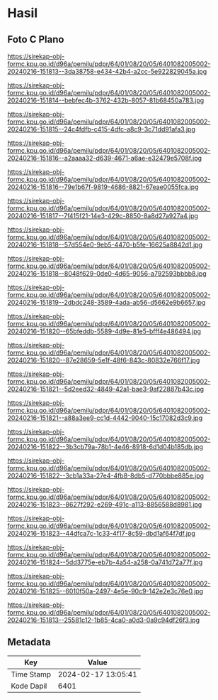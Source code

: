 # Hasil

## Foto C Plano

https://sirekap-obj-formc.kpu.go.id/d96a/pemilu/pdpr/64/01/08/20/05/6401082005002-20240216-151813--3da38758-e434-42b4-a2cc-5e922829045a.jpg

https://sirekap-obj-formc.kpu.go.id/d96a/pemilu/pdpr/64/01/08/20/05/6401082005002-20240216-151814--bebfec4b-3762-432b-8057-81b68450a783.jpg

https://sirekap-obj-formc.kpu.go.id/d96a/pemilu/pdpr/64/01/08/20/05/6401082005002-20240216-151815--24c4fdfb-c415-4dfc-a8c9-3c71dd91afa3.jpg

https://sirekap-obj-formc.kpu.go.id/d96a/pemilu/pdpr/64/01/08/20/05/6401082005002-20240216-151816--a2aaaa32-d639-4671-a6ae-e32479e5708f.jpg

https://sirekap-obj-formc.kpu.go.id/d96a/pemilu/pdpr/64/01/08/20/05/6401082005002-20240216-151816--79e1b67f-9819-4686-8821-67eae0055fca.jpg

https://sirekap-obj-formc.kpu.go.id/d96a/pemilu/pdpr/64/01/08/20/05/6401082005002-20240216-151817--7f415f21-14e3-429c-8850-8a8d27a927a4.jpg

https://sirekap-obj-formc.kpu.go.id/d96a/pemilu/pdpr/64/01/08/20/05/6401082005002-20240216-151818--57d554e0-9eb5-4470-b5fe-16625a8842d1.jpg

https://sirekap-obj-formc.kpu.go.id/d96a/pemilu/pdpr/64/01/08/20/05/6401082005002-20240216-151818--8048f629-0de0-4d65-9056-a792593bbbb8.jpg

https://sirekap-obj-formc.kpu.go.id/d96a/pemilu/pdpr/64/01/08/20/05/6401082005002-20240216-151819--2dbdc248-3589-4ada-ab56-d5662e9b6657.jpg

https://sirekap-obj-formc.kpu.go.id/d96a/pemilu/pdpr/64/01/08/20/05/6401082005002-20240216-151820--65bfeddb-5589-4d9e-81e5-bfff4e486494.jpg

https://sirekap-obj-formc.kpu.go.id/d96a/pemilu/pdpr/64/01/08/20/05/6401082005002-20240216-151820--87e28659-5e1f-48f6-843c-80832e766f17.jpg

https://sirekap-obj-formc.kpu.go.id/d96a/pemilu/pdpr/64/01/08/20/05/6401082005002-20240216-151821--5d2eed32-4849-42a1-bae3-9af22887b43c.jpg

https://sirekap-obj-formc.kpu.go.id/d96a/pemilu/pdpr/64/01/08/20/05/6401082005002-20240216-151821--a88a3ee9-cc1d-4442-9040-15c17082d3c9.jpg

https://sirekap-obj-formc.kpu.go.id/d96a/pemilu/pdpr/64/01/08/20/05/6401082005002-20240216-151822--3b3cb79a-78b1-4e46-8918-6d1d04b185db.jpg

https://sirekap-obj-formc.kpu.go.id/d96a/pemilu/pdpr/64/01/08/20/05/6401082005002-20240216-151822--3cb1a33a-27e4-4fb8-8db5-d770bbbe885e.jpg

https://sirekap-obj-formc.kpu.go.id/d96a/pemilu/pdpr/64/01/08/20/05/6401082005002-20240216-151823--8627f292-e269-491c-a113-8856588d8981.jpg

https://sirekap-obj-formc.kpu.go.id/d96a/pemilu/pdpr/64/01/08/20/05/6401082005002-20240216-151823--44dfca7c-1c33-4f17-8c59-dbd1af64f7df.jpg

https://sirekap-obj-formc.kpu.go.id/d96a/pemilu/pdpr/64/01/08/20/05/6401082005002-20240216-151824--5dd3775e-eb7b-4a54-a258-0a741d72a77f.jpg

https://sirekap-obj-formc.kpu.go.id/d96a/pemilu/pdpr/64/01/08/20/05/6401082005002-20240216-151825--6010f50a-2497-4e5e-90c9-142e2e3c76e0.jpg

https://sirekap-obj-formc.kpu.go.id/d96a/pemilu/pdpr/64/01/08/20/05/6401082005002-20240216-151813--25581c12-1b85-4ca0-a0d3-0a9c94df26f3.jpg


## Metadata

| Key        | Value               |
| ---------- | ------------------- |
| Time Stamp | 2024-02-17 13:05:41 |
| Kode Dapil | 6401                |



